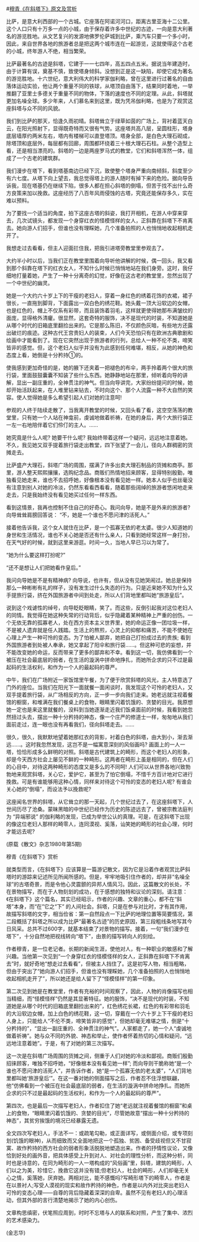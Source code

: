 #[穆青《在斜塔下》原文及赏析](https://www.vrrw.net/wx/9087.html)

比萨，是意大利西部的一个古城。它座落在阿诺河河口，距离古里亚海十二公里。这个人口只有十万多一点的小城，由于保存着许多中世纪的古迹，一向是意大利著名的游览胜地。从文艺复兴的发源地佛罗伦萨城到比萨，乘汽车只要一个多小时，因此，来自世界各地的旅游者总是把这两个城市连在一起游览，这就使得这个古老的小城，终年游人不绝，相当繁荣。

比萨最著名的古迹是斜塔，它建于一一七四年，高五四点五米。据说当年建造时，由于计算有误，奠基不慎，致使塔身倾斜。没想到正是这一缺陷，却使它成为著名的游览胜地。十六世纪，意大利伟大的科学家伽利略，曾在这里进行过著名的自由落体运动实验，他让两个重量不同的铁球，从塔顶自由落下，结果同时着地，一举推翻了亚里士多德关于重量不同的物体，下落的速度也不同的定理。从此，斜塔就更加名噪全球。多少年来，人们慕名来到这里，既为凭吊伽利略，也是为了观赏这座斜塔与众不同的风貌。

我们到比萨的那天，恰逢久雨初晴。斜塔耸立于绿草如茵的广场上，背衬着蓝天白云，在阳光照射下，显得既奇特而又很有气势。这座塔共高八层，呈圆柱形，塔身底层墙厚约两米左右，塔内有楼梯可以直登塔顶。塔身全部，是白色大理石砌成，除塔顶和底层外，每层都有回廊，周围都环绕着三十根大理石石柱。从整个造型上看，还是相当漂亮的。斜塔的一边是两座罗马式的教堂，它们和斜塔浑然一体，组成了一个古老的建筑群。



我们漫步在塔下，看到塔基南边已经下沉，致使整个塔身严重向南倾斜，斜度至少有六七度。从塔下向上望去，我总觉得塔上的游人随时有掉下来的危险。据向导告诉我，现在塔基仍在继续下陷，很多人都在担心斜塔的倒塌，但苦于找不出什么奇方良策来加以挽救。这座经历了八百年风雨侵蚀的古塔，究竟还能保存多久，实在难以预料。

为了要找一个适当的角度，拍下这座古塔的斜姿，我打开相机，在游人中穿来穿去，几次试镜头，都发现一个身穿红衣的怪模怪样的女人，正斜靠在斜塔下不肯离去。她向游人们招手，但谁也没有理睬她，几个准备拍照的人也悄悄地收起相机走开了。

我想走过去看看，但主人迎面拦住我，把我引进塔旁教堂里参观去了。

大约半小时以后，当我们正在教堂里围着向导听他讲解的时候，偶一回头，我又看到那个斜靠在塔下的红衣女人，不知什么时候已悄悄地站在我们身旁。这时，我仔细地打量着她，产生了一种十分离奇的幻觉，好像在这古老的教堂里，忽然出现了一个中世纪的幽灵。

她是一个大约六十岁上下的干瘦的老妇人，穿着一身红色的绣着花饰的衣裙，裙子很长，一直拖到脚背，下面露出一双白色的绣花鞋。她头戴一顶大沿软边的女帽，也是红色的，帽上不仅系有彩带，而且装饰着羽毛，这样就更使得她那布满皱纹的面庞，显得格外清癯。很显然，这套奇特的服饰，决不是现代的时装，不知道她是从哪个时代的旧箱底里翻捡出来的。它是那么陈旧，不仅颜色灰暗，有些地方还露出破烂的痕迹。这种古代王宫贵妇人的装束，人们今天恐怕只有在欧洲古典歌剧和绘画中才能看到了。现在它突然出现于旅游者的行列，总给人一种不伦不类，啼笑皆非的感觉。但，这个老妇人似乎并没有为此感到任何难堪，相反，从她的神色和态度上看，她倒是十分矜持①的。

使我感到更加奇怪的是，她的腋下还夹着一把褪色的布伞，两手拎着两个很大的旅行袋，里面鼓鼓囊囊不知装了些什么东西。她静静地站在那里，倾听着向导的讲解，显出一副庄重的，全神贯注的神气。但当向导讲完，大家纷纷提问的时候，她却开始活跃起来，在人堆里钻来钻去，不时向这个、那个人流露一种不大自然的笑容。使人觉得她是多么希望引起人们对她的注意呵!

参观的人终于陆续走散了，当我离开教堂的时候，又回头看了看，这空空荡荡的教堂里，只有她一个人站在神龛前，虔诚地做着祈祷，在她的身后，两个大旅行袋正一左一右地陪伴着它们伶仃的主人。……

她究竟是什么人呢? 她要干什么呢? 我始终带着这样一个疑问，远远地注意着她。不久，我见她又双手提着旅行袋走出教堂，四下张望了一会儿，径向人群稠密的货摊走去。

比萨盛产大理石，斜塔广场的周围，摆满了许多出卖大理石制品的货摊和商亭。那里，游人整天熙熙攘攘，选购纪念品。商贩们热情地招来顾客，显得特别殷勤，唯独看见她走来，谁也不去招呼她，好像根本没有看见她一样。她本人似乎也丝毫没有注意到别人对她的冷淡，仍然东看看西看看，随着那些阔绰的旅游者悠闲地走来走去，只是我始终没有看见她买过任何一样东西。

看到这情景，我再也控制不住自己的好奇心。我问向导，她是不是外来的旅游者? 向导耸耸肩膀回答说： “不，她是一个谁也不愿问津的活死人。”

接着他告诉我，这个女人就住在比萨，是一个孤寡无依的老太婆。很少人知道她的身世和生活情况，谁也不关心她是否还有什么亲人，只看到她经常这样一身打扮，在天气好的时候，就到这里来游逛。时间一久，当地人早已习以为常了。

“她为什么要这样打扮呢?”

“还不是想让人们把她看作皇后。”

我问向导她是不是有精神病? 向导说，也许有，但从没有见她哭闹过。她总是保持那么一种彬彬有礼的样子，没有发生过什么失态的行为。只是近来她不知为什么又手提旅行袋，挤在外国旅游者中间到处走，所以人们背地里都叫她“旅游皇后”。

说到这个戏谑性的绰号，向导眨眨眼睛，笑了。而这些，反倒引起我对这位老妇人的同情。我觉得在她这种失常的行动背后，似乎隐藏着某种精神上严重的创伤。一个无依无靠的孤寡老人，处在西方资本主义世界里，她的命运正像一团垃圾一样，不是被人遗弃就是任人践踏。生活上的熬煎，心灵上的抑郁和痛苦，不能不使她在心理上产生一种可怜的变态。为了怕被人鄙弃，她把自己打扮成过去的贵族; 看到外国旅游者到处被人奉承，她又拿起了阳伞和旅行袋……。但这种可悲的妄想，并不能改变她的命运，反而带来了更多的鄙弃和不幸。看到这一切，我仿佛看到一个被压在社会最底层的弱者，在生活的漩涡中拼命地挣扎，而她所企求的只不过是最起码的生活权利，和作为一个人的最起码的尊严。

中午，我们在广场附近一家饭馆里午餐，为了便于欣赏斜塔的风光，主人特意选了门外的座位。当我们在阳光下一面就餐一面闲谈时，我发现这个可怜的老妇人，又双手提着旅行袋，从广场相反的方向，正一步一步向我们走来。她老远就注视着餐馆的橱窗，和堆满在我们餐桌上的食物，眼睛里闪着饥饿的、贪婪的目光。我原想她一定也是来这里就餐的，没料到当她逐渐走近我们饭桌面前的时候，我看到她忽然扭过头去，摆出一种十分矜持的神态，像一个庄严的修道士一样，匆匆地从我们面前走过，连一眼也没有再看我们，径向斜塔走去。……

很久，很久，我默默地望着她那红衣的背影，衬着白色的斜塔，由大到小，渐去渐远……。这时我忽然发现，这岂不是一幅寓意深刻的风俗画吗? 画面上的一人一塔，恰恰形成多么鲜明的对照。斜塔是古代建筑上的畸形，而这个老妇人的形象，却是今天西方社会上屡见不鲜的一种畸形。这两者在畸形上虽是相同的，但在人们的心目中，对待这两种畸形的态度又是多么的不同呵! 人们可以从世界各地兴致勃勃地来观赏斜塔，关心它，爱护它，甚至为了怕它倒塌，不惜千方百计地对它进行挽救。可是有谁能够用这种心情，同样来对待这个可怜的变态的老妇人呢? 有谁会关心她的“倒塌”，而设法予以挽救呢?

这座闻名世界的斜塔，从它耸立的那一天起，几个世纪过去了，在这座斜塔下，人世间历尽了沧桑。蒙昧黑暗的中世纪已经作为历史的陈迹远去了，曾被宗教法庭判为 “异端邪说” 的伽利略的发现，已成为举世公认的真理。可是，在这斜塔下出现的像这位老妇人那样的畸零人，连同漠视、奚落，讪笑她的畸形的社会心理，何时才能远去呢?

(原载《散文》杂志1980年第5期)

穆青《在斜塔下》赏析

就类型而言，《在斜塔下》应该算是一篇游记散文，因为它是沿着作者观赏比萨斜塔时的游踪来记述所见所闻所感的。但是，牢牢地吸引住作者的，却并非“名噪全球”的古塔奇景，而是令他心灵震颤的异邦人情风习。因此，这篇散文的长处，不在景物描写，而在于人物刻划的成功，在于感想的独特和议论的深刻。请注意：《在斜塔下》这个篇名，其实已经昭示，作者的兴趣、文章的重心，都不在“斜塔”本身，而“在”它之“下” 的人间社会。斜塔，只是在参与对比时，才有其作用，故描写斜塔的文字，相当俭省：第一自然段点一下比萨的地理位置等简要情况，第二段概括了斜塔之所以成为比萨“最著名古迹”的历史原因，第三段粗线条地写其今日风采。总共不过600字，就基本结束了对景物的描写。接着，一句“我们漫步在塔下”，十分自然地把视线转向“塔下”，由景的描写转向人的刻绘。

作者穆青，是一位老记者。长期的新闻生涯，使他对人，有一种职业的敏感和了解兴趣。当他第一次见到“一个身穿红衣的怪模怪样的女人，正斜靠在斜塔下不肯离去”时，就好奇地“想走过去看看”，但被主人挡住了。这是初写人物，相当粗略，但由于突出了“她向游人们招手，但谁也没有理睬她，几个准备拍照的人也悄悄地收起相机走开了”，所以她还是给人留下了“怪模怪样”的第一印象。

第二次见到她是在教堂里，作者有充裕的时间观察了，因此，人物的肖像描写也相当精细，而“怪模怪样”仍然是其显著特征。她的服饰，“决不是现代的时装，不知道她是从哪个时代的旧箱底里翻捡出来的”，红色绣花长裙，红色的有彩带和羽毛的大沿软边女帽，加上白色的绣花鞋，这一切，穿戴在一个六十岁上下干瘦的老妇人身上，只能给人“不伦不类，啼笑皆非的感觉”，但她却毫无难堪之情，倒是“十分矜持的”，“显出一副庄重的、全神贯注的神气”。人家都走了，她一个人“虔诚地做着祈祷”。她与众不同的外貌、神态和举止，使作者怀着热切的心情和疑问，“远远地注意着她”。于是，有了对她的第三次描写。

这一次是在斜塔广场周围的货摊之间，侧重于人们对她的冷淡和鄙视。商贩们殷勤招徕顾客，唯独不招呼她，“好像根本没有看见她一样”; 而向导则干脆称她“是一个谁也不愿问津的活死人”，并告诉作者，她“是一个孤寡无依的老太婆”，“人们背地里都叫她‘旅游皇后’”。在这一番对她的侧面描写之后，作者忍不住浮想联翩，他“仿佛看到一个被压在社会最底层的弱者，在生活的漩涡中拼命地挣扎。而她所企求的只不过是最起码的生活权利，和作为一个人的最起码的尊严”。

第四次，也是最后一次描写老妇人，作者扣住了她“老远就注视着餐馆的橱窗”和桌上的食物，“眼睛里闪着饥饿的、贪婪的目光”，尽管她故意“摆出一种十分矜持的神态”，其贫穷挨饿的境况已经暴露无遗。

全文四次写老妇人，手法不一：或疏笔勾勒，或正面详写，或侧面介绍，或专项刻划(饥饿的眼神)，从而细致而又全面地把这一个孤独、贫困、备受歧视但又不甘寂寞、故作矜持的西方社会的弱者形象活脱脱地塑造出来。作者的抒情性议论，又像恰到好处的画外音，把具体感受上升到对人、对社会的理性分析，而这种分析，同时也是诗意的，在同为畸形的一人一塔构成的“风俗画”里，斜塔，建筑的畸形，人们以之为美，珍惜它，挽救它这并没有错;但老妇人，社会的畸形，人们却毫无关心之情，奚落她，厌弃她。两相对比，能不感慨吗?写畸形塔下的畸零人，作者是在以景衬人;写受人漠视的现实和故作矜持的神色，作者是以内外对比突出老妇人可怜的变态心理——自尊的背后隐藏着深深的自卑。虽然不见有老妇人的心理活动，但其外部的言行清楚地揭示了她的内心创伤。

文章构思缜密，伏笔照应周到，时时不忘塔与人的联系和对照，产生了集中、浓烈的艺术感染力。

(金志华)

